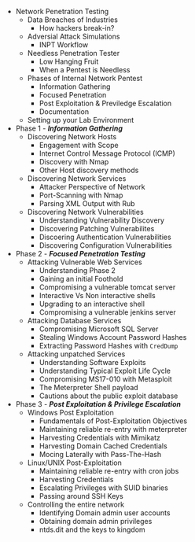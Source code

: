 + Network Penetration Testing
	+ Data Breaches of Industries
		+ How hackers break-in?
	+ Adversial Attack Simulations
		+ INPT Workflow
	+ Needless Penetration Tester
		+ Low Hanging Fruit
		+ When a Pentest is Needless
	+ Phases of Internal Network Pentest
		+ Information Gathering
		+ Focused Penetration
		+ Post Exploitation & Previledge Escalation
		+ Documentation
	+ Setting up your Lab Environment
+ Phase 1 - ***Information Gathering***
	+ Discovering Network Hosts
		+ Engagement with Scope
		+ Internet Control Message Protocol (ICMP)
		+ Discovery with Nmap
		+ Other Host discovery methods
	+ Discovering Network Services
		+ Attacker Perspective of Network
		+ Port-Scanning with Nmap
		+ Parsing XML Output with Rub
	+ Discovering Network Vulnerabilities
		+ Understanding Vulnerability Discovery
		+ Discovering Patching Vulnerabilites
		+ Discoering Authentication Vulnerabilities
		+ Discovering Configuration Vulnerabilities
+ Phase 2 - ***Focused Penetration Testing***
	+ Attacking Vulnerable Web Services
		+ Understanding Phase 2
		+ Gaining an initial Foothold
		+ Compromising a vulnerable tomcat server
		+ Interactive Vs Non interactive shells
		+ Upgrading to an interactive shell
		+ Compromising a vulnerable jenkins server
	+ Attacking Database Services
		+ Compromising Microsoft SQL Server
		+ Stealing Windows Account Password Hashes
		+ Extracting Password Hashes with `CredDump`
	+ Attacking unpatched Services
		+ Understanding Software Exploits
		+ Understanding Typical Exploit Life Cycle
		+ Compromising MS17-010 with Metasploit
		+ The Meterpreter Shell payload
		+ Cautions about the public exploit database
+ Phase 3 - ***Post Exploitation & Privilege Escalation***
	+ Windows Post Exploitation
		+ Fundamentals of Post-Exploitation Objectives
		+ Maintaining reliable re-entry with meterpreter
		+ Harvesting Credentials with Mimikatz
		+ Harvesting Domain Cached Credentials
		+ Mocing Laterally with Pass-The-Hash
	+ Linux/UNIX Post-Exploitation
		+ Maintaining reliable re-entry with cron jobs
		+ Harvesting Credentials
		+ Escalating Privileges with SUID binaries
		+ Passing around SSH Keys
	+ Controlling the entire network
		+ Identifying Domain admin user accounts
		+ Obtaining domain admin privileges
		+ ntds.dit and the keys to kingdom